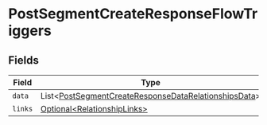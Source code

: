 # PostSegmentCreateResponseFlowTriggers


## Fields

| Field                                                                                                                              | Type                                                                                                                               | Required                                                                                                                           | Description                                                                                                                        |
| ---------------------------------------------------------------------------------------------------------------------------------- | ---------------------------------------------------------------------------------------------------------------------------------- | ---------------------------------------------------------------------------------------------------------------------------------- | ---------------------------------------------------------------------------------------------------------------------------------- |
| `data`                                                                                                                             | List\<[PostSegmentCreateResponseDataRelationshipsData](../../models/components/PostSegmentCreateResponseDataRelationshipsData.md)> | :heavy_minus_sign:                                                                                                                 | N/A                                                                                                                                |
| `links`                                                                                                                            | [Optional\<RelationshipLinks>](../../models/components/RelationshipLinks.md)                                                       | :heavy_minus_sign:                                                                                                                 | N/A                                                                                                                                |